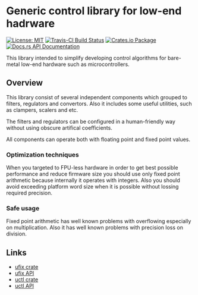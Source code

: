 # Generic control library for low-end hadrware

[![License: MIT](https://img.shields.io/badge/License-MIT-brightgreen.svg)](https://opensource.org/licenses/MIT)
[![Travis-CI Build Status](https://travis-ci.org/katyo/ucontrol.svg?branch=master)](https://travis-ci.org/katyo/ucontrol)
[![Crates.io Package](https://img.shields.io/crates/v/uctl.svg?style=popout)](https://crates.io/crates/uctl)
[![Docs.rs API Documentation](https://docs.rs/uctl/badge.svg)](https://docs.rs/uctl)

This library intended to simplify developing control algorithms for bare-metal low-end hardware such as 
microcontrollers.

## Overview

This library consist of several independent components which grouped to filters, regulators and convertors.
Also it includes some useful utilities, such as clampers, scalers and etc.

The filters and regulators can be configured in a human-friendly way without using obscure artifical coefficients.

All components can operate both with floating point and fixed point values.

### Optimization techniques

When you targeted to FPU-less hardware in order to get best possible performance and reduce firmware size you should 
use only fixed point arithmetic because internally it operates with integers.
Also you should avoid exceeding platform word size when it is possible without lossing required precision.

### Safe usage

Fixed point arithmetic has well known problems with overflowing especially on multiplication.
Also it has well known problems with precision loss on division.

## Links

* [ufix crate](https://crates.io/crates/ufix)
* [ufix API](https://docs.rs/ufix)
* [uctl crate](https://crates.io/crates/uctl)
* [uctl API](https://docs.rs/uctl)
